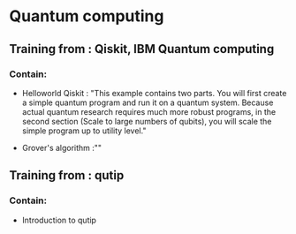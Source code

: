 # Quantum computing

## Training from : Qiskit, IBM Quantum computing

### Contain: 

* Helloworld Qiskit : "This example contains two parts. You will first create a simple quantum program and run it on a quantum system. 
Because actual quantum research requires much more robust programs, in the second section (Scale to large numbers of qubits), you will scale the simple program up to utility level."

*  Grover's algorithm :""

## Training from : qutip

### Contain: 

* Introduction to qutip

